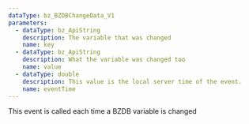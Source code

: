 ```yaml
---
dataType: bz_BZDBChangeData_V1
parameters:
  - dataType: bz_ApiString
    description: The variable that was changed
    name: key
  - dataType: bz_ApiString
    description: What the variable was changed too
    name: value
  - dataType: double
    description: This value is the local server time of the event.
    name: eventTime
---
```


This event is called each time a BZDB variable is changed

